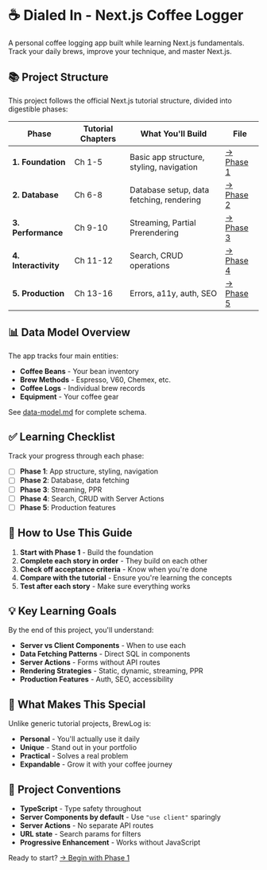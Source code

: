 # ☕ Dialed In - Next.js Coffee Logger

A personal coffee logging app built while learning Next.js fundamentals.  
Track your daily brews, improve your technique, and master Next.js.

## 📚 Project Structure

This project follows the official Next.js tutorial structure, divided into digestible phases:

| Phase                | Tutorial Chapters | What You'll Build                        | File                                               |
| -------------------- | ----------------- | ---------------------------------------- | -------------------------------------------------- |
| **1. Foundation**    | Ch 1-5            | Basic app structure, styling, navigation | [→ Phase 1](./documentation/phase-1-foundation.md) |
| **2. Database**      | Ch 6-8            | Database setup, data fetching, rendering | [→ Phase 2](./documentation/phase-2-database.md)   |
| **3. Performance**   | Ch 9-10           | Streaming, Partial Prerendering          | [→ Phase 3](./documentation/phases-3-4-5.md)       |
| **4. Interactivity** | Ch 11-12          | Search, CRUD operations                  | [→ Phase 4](./documentation/phases-3-4-5.md)       |
| **5. Production**    | Ch 13-16          | Errors, a11y, auth, SEO                  | [→ Phase 5](./documentation/phases-3-4-5.md)       |

## 📊 Data Model Overview

The app tracks four main entities:

- **Coffee Beans** - Your bean inventory
- **Brew Methods** - Espresso, V60, Chemex, etc.
- **Coffee Logs** - Individual brew records
- **Equipment** - Your coffee gear

See [data-model.md](./documentation/data-model.md) for complete schema.

## ✅ Learning Checklist

Track your progress through each phase:

- [ ] **Phase 1**: App structure, styling, navigation
- [ ] **Phase 2**: Database, data fetching
- [ ] **Phase 3**: Streaming, PPR
- [ ] **Phase 4**: Search, CRUD with Server Actions
- [ ] **Phase 5**: Production features

## 🚀 How to Use This Guide

1. **Start with Phase 1** - Build the foundation
2. **Complete each story in order** - They build on each other
3. **Check off acceptance criteria** - Know when you're done
4. **Compare with the tutorial** - Ensure you're learning the concepts
5. **Test after each story** - Make sure everything works

## 💡 Key Learning Goals

By the end of this project, you'll understand:

- **Server vs Client Components** - When to use each
- **Data Fetching Patterns** - Direct SQL in components
- **Server Actions** - Forms without API routes
- **Rendering Strategies** - Static, dynamic, streaming, PPR
- **Production Features** - Auth, SEO, accessibility

## 🎨 What Makes This Special

Unlike generic tutorial projects, BrewLog is:

- **Personal** - You'll actually use it daily
- **Unique** - Stand out in your portfolio
- **Practical** - Solves a real problem
- **Expandable** - Grow it with your coffee journey

## 📝 Project Conventions

- **TypeScript** - Type safety throughout
- **Server Components by default** - Use `"use client"` sparingly
- **Server Actions** - No separate API routes
- **URL state** - Search params for filters
- **Progressive Enhancement** - Works without JavaScript

Ready to start? [→ Begin with Phase 1](./documentation/phase-1-foundation.md)
